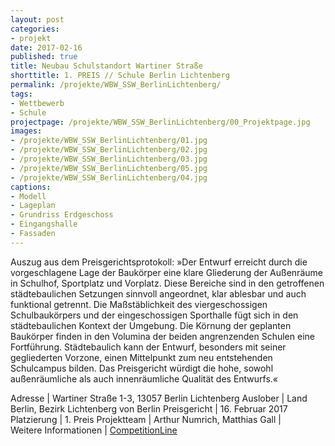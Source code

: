```yaml
---
layout: post
categories:
- projekt
date: 2017-02-16
published: true
title: Neubau Schulstandort Wartiner Straße
shorttitle: 1. PREIS // Schule Berlin Lichtenberg
permalink: /projekte/WBW_SSW_BerlinLichtenberg/
tags: 
- Wettbewerb
- Schule
projectpage: /projekte/WBW_SSW_BerlinLichtenberg/00_Projektpage.jpg
images:
- /projekte/WBW_SSW_BerlinLichtenberg/01.jpg
- /projekte/WBW_SSW_BerlinLichtenberg/02.jpg
- /projekte/WBW_SSW_BerlinLichtenberg/03.jpg
- /projekte/WBW_SSW_BerlinLichtenberg/05.jpg
- /projekte/WBW_SSW_BerlinLichtenberg/04.jpg
captions:
- Modell
- Lageplan
- Grundriss Erdgeschoss
- Eingangshalle
- Fassaden
---
```

Auszug aus dem Preisgerichtsprotokoll: »Der Entwurf erreicht durch die vorgeschlagene Lage der Baukörper eine klare Gliederung der Außenräume in Schulhof, Sportplatz und Vorplatz. Diese Bereiche sind in den getroffenen städtebaulichen Setzungen sinnvoll angeordnet, klar ablesbar und auch funktional getrennt. Die Maßstäblichkeit des viergeschossigen Schulbaukörpers und der eingeschossigen Sporthalle fügt sich in den städtebaulichen Kontext der Umgebung. Die Körnung der geplanten Baukörper finden in den Volumina der beiden angrenzenden Schulen eine Fortführung. Städtebaulich kann der Entwurf, besonders mit seiner gegliederten Vorzone, einen Mittelpunkt zum neu entstehenden Schulcampus bilden. Das Preisgericht würdigt die hohe, sowohl außenräumliche als auch innenräumliche Qualität des Entwurfs.«

Adresse					|	Wartiner Straße 1-3, 13057 Berlin Lichtenberg
Auslober				|	Land Berlin, Bezirk Lichtenberg von Berlin
Preisgericht			|	16. Februar 2017
Platzierung				|	1. Preis
Projektteam				|	Arthur Numrich, Matthias Gall
                            |    
Weitere Informationen       |   [CompetitionLine](https://www.competitionline.com/de/ergebnisse/241964) 

